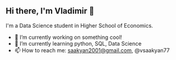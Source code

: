 ## Hi there, I'm Vladimir 👋

I'm a Data Science student in Higher School of Economics.

- 🔭 I’m currently working on something cool!
- 🌱 I’m currently learning python, SQL, Data Science
- 📫 How to reach me: saakyan2001@gmail.com, @vsaakyan77
